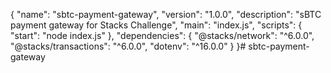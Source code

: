 {
  "name": "sbtc-payment-gateway",
  "version": "1.0.0",
  "description": "sBTC payment gateway for Stacks Challenge",
  "main": "index.js",
  "scripts": {
    "start": "node index.js"
  },
  "dependencies": {
    "@stacks/network": "^6.0.0",
    "@stacks/transactions": "^6.0.0",
    "dotenv": "^16.0.0"
  }
}# sbtc-payment-gateway